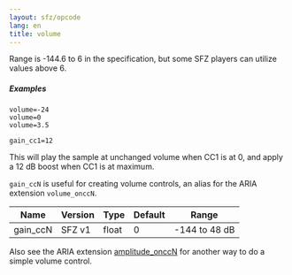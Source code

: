 ```yaml
---
layout: sfz/opcode
lang: en
title: volume
---
```

Range is -144.6 to 6 in the specification,
but some SFZ players can utilize values above 6.

##### Examples

```
volume=-24
volume=0
volume=3.5

gain_cc1=12
```

This will play the sample at unchanged volume when CC1 is at 0,
and apply a 12 dB boost when CC1 is at maximum.

`gain_ccN` is useful for creating volume controls, an alias for the ARIA extension
`volume_onccN`.

| Name     | Version | Type  | Default | Range         |
| ---      |   ---   | ---   | ---     | ---           |
| gain_ccN |  SFZ v1 | float | 0       | -144 to 48 dB |

Also see the ARIA extension [amplitude_onccN](/opcodes/amplitude) for another way
to do a simple volume control.
